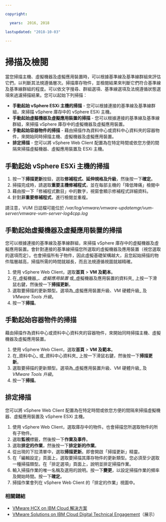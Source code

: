 ```yaml
---

copyright:

  years:  2016, 2018

lastupdated: "2018-10-03"

---
```


# 掃描及檢閱

當您掃描主機、虛擬機器及虛擬應用裝置時，可以根據基準線及基準線群組來評估它們，以判斷其法規遵循層次。掃描庫存物件，並檢閱結果來判斷它們符合基準線及基準線群組的程度。可以依文字搜尋、群組選項、基準線選項及法規遵循狀態選項來過濾掃描結果。您可以起始下列掃描：
*	**手動起始 vSphere ESXi 主機的掃描** - 您可以根據連接的基準線及基準線群組，來掃描 vSphere 庫存中的 vSphere ESXi 主機。
*	**手動起始虛擬機器及虛擬應用裝置的掃描** - 您可以根據連接的基準線及基準線群組，來掃描 vSphere 庫存中的虛擬機器及虛擬應用裝置。
*	**手動起始容器物件的掃描** - 藉由掃描作為資料中心或資料中心資料夾的容器物件，來開始同時掃描主機、虛擬機器及虛擬應用裝置。
*	**排定掃描** - 您可以將 vSphere Web Client 配置為在特定時間或依您方便的間隔來掃描虛擬機器、虛擬應用裝置及 ESXi 主機。

##	手動起始 vSphere ESXi 主機的掃描

1.	按一下**掃描更新**按鈕，選取**修補程式、延伸規格及升級**，然後按一下**確定**。
2.	掃描完成時，請選取**重要主機修補程式**，並在每部主機的「降低陣痛」檢閱中
3.	藉由按一下「修補程式數目」中的數字，視窗會顯示修補程式詳細資料。
4.	針對**非重要修補程式**，進行檢閱並重複。

請注意，VUM 日誌檔可能位於 _/var/log/vmware/vmware-updatemgr/vum-server/vmware-vum-server-log4cpp.log_

##	手動起始虛擬機器及虛擬應用裝置的掃描

您可以根據連接的基準線及基準線群組，來掃描 vSphere 庫存中的虛擬機器及虛擬應用裝置。會針對連接的基準線掃描您所選取的虛擬機器及應用裝置（視您選取的選項而定）。也會掃描所有子物件，因此虛擬基礎架構越大，且您起始掃描的物件階層越高，掃描所需的時間就越長，而且法規遵循視圖就越精確。

1.	使用 vSphere Web Client，選取**首頁** > **VM 及範本**。
2.	在_虛擬機器_、_虛擬應用裝置_ 或_虛擬機器及應用裝置的資料夾_ 上按一下滑鼠右鍵，然後按一下**掃描更新**。
3.	選取要掃描的更新類型。選項為_虛擬應用裝置升級、VM 硬體升級_ 及 _VMware Tools 升級_。
4.	按一下**掃描**。

##	手動起始容器物件的掃描

藉由掃描作為資料中心或資料中心資料夾的容器物件，來開始同時掃描主機、虛擬機器及虛擬應用裝置。
1.	使用 vSphere Web Client，選取**首頁** > **VM 及範本**。
2.	在_資料中心_ 或_資料中心資料夾_ 上按一下滑鼠右鍵，然後按一下**掃描更新**。
3.	選取要掃描的更新類型。選項為_虛擬應用裝置升級、VM 硬體升級_ 及 _VMware Tools 升級_。
4.	按一下**掃描**。

##	排定掃描

您可以將 vSphere Web Client 配置為在特定時間或依您方便的間隔來掃描虛擬機器、虛擬應用裝置及 vSphere ESXi 主機。

1.	使用 vSphere Web Client，選取庫存中的物件。也會掃描您所選取物件的所有子物件。
2.	選取**監視**標籤，然後按一下**作業及事件**。
3.	選取**排定的作業**，然後按一下**排定新的作業**。
4.	從出現的下拉清單中，選取**掃描更新**。即會開啟「掃描更新」精靈。
5.	在「編輯設定」頁面上，選取要掃描其庫存物件的更新類型。您必須至少選取一種掃描類型。在「排定選項」頁面上，說明並排定掃描作業。
6.	輸入掃描作業的唯一名稱及選用的說明。按一下**變更**，以設定掃描作業的頻率及開始時間。按一下**確定**。
7.	掃描作業會列在 vSphere Web Client 的「排定的作業」視圖中。

### 相關鏈結

* [VMware HCX on IBM Cloud 解決方案](https://www.ibm.com/cloud/garage/files/HCX_Architecture_Design.pdf)
* [VMware Solutions on IBM Cloud Digital Technical Engagement](https://ibm-dte.mybluemix.net/ibm-vmware)（展示）
